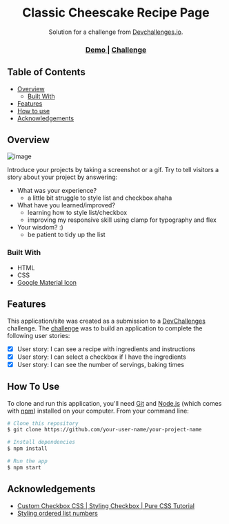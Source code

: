 <!-- Please update value in the {}  -->

<h1 align="center">Classic Cheescake Recipe Page</h1>

<div align="center">
   Solution for a challenge from  <a href="http://devchallenges.io" target="_blank">Devchallenges.io</a>.
</div>

<div align="center">
  <h3>
    <a href="https://cheesecake-recipe-lilbee.netlify.app/">
      Demo
    </a>
    <span> | </span>
    <a href="https://devchallenges.io/challenges/OEKdUZ6xs0h99C38XVht">
      Challenge
    </a>
  </h3>
</div>

<!-- TABLE OF CONTENTS -->

## Table of Contents

- [Overview](#overview)
  - [Built With](#built-with)
- [Features](#features)
- [How to use](#how-to-use)
- [Acknowledgements](#acknowledgements)

<!-- OVERVIEW -->

## Overview

![image](https://github.com/lil-bee/cheesecake-recipe/assets/61036950/8554b5ef-341b-440a-8e6b-a8e2afad0888)


Introduce your projects by taking a screenshot or a gif. Try to tell visitors a story about your project by answering:

- What was your experience?
  - a little bit struggle to style list and checkbox ahaha
- What have you learned/improved?
  - learning how to style list/checkbox
  - improving my responsive skill using clamp for typography and flex
- Your wisdom? :)
  - be patient to tidy up the list

### Built With

<!-- This section should list any major frameworks that you built your project using. Here are a few examples.-->

- HTML
- CSS
- [Google Material Icon](https://fonts.google.com/icons)

## Features

<!-- List the features of your application or follow the template. Don't share the figma file here :) -->

This application/site was created as a submission to a [DevChallenges](https://devchallenges.io/challenges) challenge. The [challenge](https://devchallenges.io/challenges/TtUjDt19eIHxNQ4n5jps) was to build an application to complete the following user stories:

- [x] User story: I can see a recipe with ingredients and instructions
- [x] User story: I can select a checkbox if I have the ingredients
- [x] User story: I can see the number of servings, baking times

## How To Use

To clone and run this application, you'll need [Git](https://git-scm.com) and [Node.js](https://nodejs.org/en/download/) (which comes with [npm](http://npmjs.com)) installed on your computer. From your command line:

```bash
# Clone this repository
$ git clone https://github.com/your-user-name/your-project-name

# Install dependencies
$ npm install

# Run the app
$ npm start
```

## Acknowledgements

<!-- This section should list any articles or add-ons/plugins that helps you to complete the project. This is optional but it will help you in the future. For exmpale -->

- [Custom Checkbox CSS | Styling Checkbox | Pure CSS Tutorial](https://youtu.be/y93M3RoKQUE?si=b2MIG8r5OFGeheby)
- [Styling ordered list numbers](https://www.lilengine.co/articles/styling-ordered-list-numbers)



